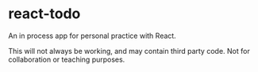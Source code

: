 # react-todo

An in process app for personal practice with React.

This will not always be working, and may contain third party code.  Not for collaboration or teaching purposes.
